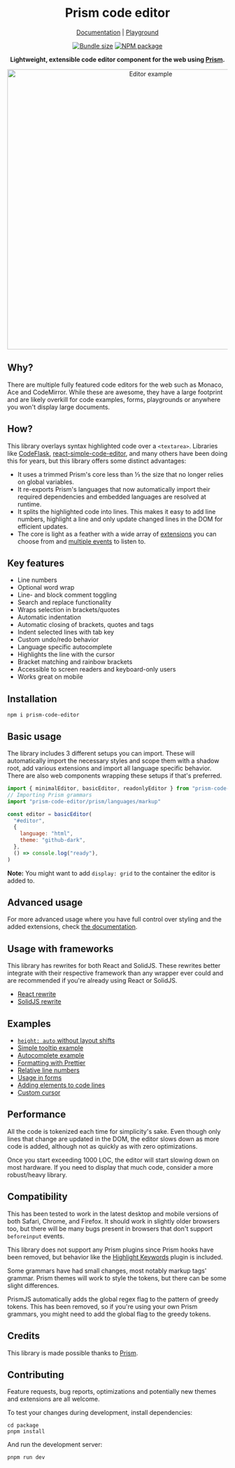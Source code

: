 <h1 align="center">Prism code editor</h1>
<p align="center">
  <a href="https://prism-code-editor.netlify.app">Documentation</a> | <a href="https://prism-code-editor.netlify.app/playground">Playground</a>
</p>
<p align="center">
  <a href="https://bundlephobia.com/package/prism-code-editor"><img src="https://img.shields.io/bundlephobia/minzip/prism-code-editor?label=size" alt="Bundle size"></a>
  <a href="https://npmjs.com/prism-code-editor"><img src="https://img.shields.io/npm/v/prism-code-editor" alt="NPM package"></a>
</p>
<p align="center">
  <strong>Lightweight, extensible code editor component for the web using <a href="https://github.com/PrismJS/prism">Prism</a>.</strong>
</p>
<p align="center">
  <a href="https://prism-code-editor.netlify.app"><img src="https://github.com/jonpyt/prism-code-editor/blob/8eccecab74f07067c846a05612bd5d7c7e0fc86e/assets/demo.png?raw=true" width="640" alt="Editor example"></a>
</p>

## Why?

There are multiple fully featured code editors for the web such as Monaco, Ace and CodeMirror. While these are awesome, they have a large footprint and are likely overkill for code examples, forms, playgrounds or anywhere you won't display large documents.

## How?

This library overlays syntax highlighted code over a `<textarea>`. Libraries like [CodeFlask](https://github.com/kazzkiq/CodeFlask), [react-simple-code-editor](https://github.com/react-simple-code-editor/react-simple-code-editor), and many others have been doing this for years, but this library offers some distinct advantages:

- It uses a trimmed Prism's core less than ⅓ the size that no longer relies on global variables.
- It re-exports Prism's languages that now automatically import their required dependencies and embedded languages are resolved at runtime.
- It splits the highlighted code into lines. This makes it easy to add line numbers, highlight a line and only update changed lines in the DOM for efficient updates.
- The core is light as a feather with a wide array of [extensions](#extensions) you can choose from and [multiple events](#events) to listen to.

## Key features

- Line numbers
- Optional word wrap
- Line- and block comment toggling
- Search and replace functionality
- Wraps selection in brackets/quotes
- Automatic indentation
- Automatic closing of brackets, quotes and tags
- Indent selected lines with tab key
- Custom undo/redo behavior
- Language specific autocomplete
- Highlights the line with the cursor
- Bracket matching and rainbow brackets
- Accessible to screen readers and keyboard-only users
- Works great on mobile

## Installation

    npm i prism-code-editor

## Basic usage

The library includes 3 different setups you can import. These will automatically import the necessary styles and scope them with a shadow root, add various extensions and import all language specific behavior. There are also web components wrapping these setups if that's preferred.

```javascript
import { minimalEditor, basicEditor, readonlyEditor } from "prism-code-editor/setups"
// Importing Prism grammars
import "prism-code-editor/prism/languages/markup"

const editor = basicEditor(
  "#editor",
  {
    language: "html",
    theme: "github-dark",
  },
  () => console.log("ready"),
)
```

**Note:** You might want to add `display: grid` to the container the editor is added to.

## Advanced usage

For more advanced usage where you have full control over styling and the added extensions, check [the documentation](https://prism-code-editor.netlify.app).

## Usage with frameworks

This library has rewrites for both React and SolidJS. These rewrites better integrate with their respective framework than any wrapper ever could and are recommended if you're already using React or SolidJS.

- [React rewrite](https://github.com/jonpyt/prism-react-editor)
- [SolidJS rewrite](https://github.com/jonpyt/solid-prism-editor)

## Examples

- [`height: auto` without layout shifts](https://stackblitz.com/edit/vitejs-vite-sbvab7?file=index.html,src%2Fstyle.css,src%2Fmain.ts,readme.md)
- [Simple tooltip example](https://stackblitz.com/edit/vitejs-vite-z2fgpu?file=src%2Fmain.ts)
- [Autocomplete example](https://stackblitz.com/edit/vitejs-vite-tjcjyl?file=src%2Fautocomplete.ts)
- [Formatting with Prettier](https://stackblitz.com/edit/vitejs-vite-x7tzhu?file=src%2Fmain.ts,src%2Fextensions.ts)
- [Relative line numbers](https://stackblitz.com/edit/vitejs-vite-2wytja?file=src%2Fextensions.ts,src%2Fmain.ts)
- [Usage in forms](https://stackblitz.com/edit/vitejs-vite-pk9ud7?file=src%2Fmain.ts)
- [Adding elements to code lines](https://stackblitz.com/edit/vitejs-vite-y5pwon?file=src%2Fmain.ts,readme.md)
- [Custom cursor](https://stackblitz.com/edit/vitejs-vite-sza5zx?file=src%2Fstyle.css,src%2Fextensions.ts)

## Performance

All the code is tokenized each time for simplicity's sake. Even though only lines that change are updated in the DOM, the editor slows down as more code is added, although not as quickly as with zero optimizations.

Once you start exceeding 1000 LOC, the editor will start slowing down on most hardware. If you need to display that much code, consider a more robust/heavy library.

## Compatibility

This has been tested to work in the latest desktop and mobile versions of both Safari, Chrome, and Firefox. It should work in slightly older browsers too, but there will be many bugs present in browsers that don't support `beforeinput` events.

This library does not support any Prism plugins since Prism hooks have been removed, but behavior like the [Highlight Keywords](https://prismjs.com/plugins/highlight-keywords/) plugin is included.

Some grammars have had small changes, most notably markup tags' grammar. Prism themes will work to style the tokens, but there can be some slight differences.

PrismJS automatically adds the global regex flag to the pattern of greedy tokens. This has been removed, so if you're using your own Prism grammars, you might need to add the global flag to the greedy tokens. 

## Credits

This library is made possible thanks to [Prism](https://prismjs.com).

## Contributing

Feature requests, bug reports, optimizations and potentially new themes and extensions are all welcome.

To test your changes during development, install dependencies:

    cd package
    pnpm install

And run the development server:

    pnpm run dev
